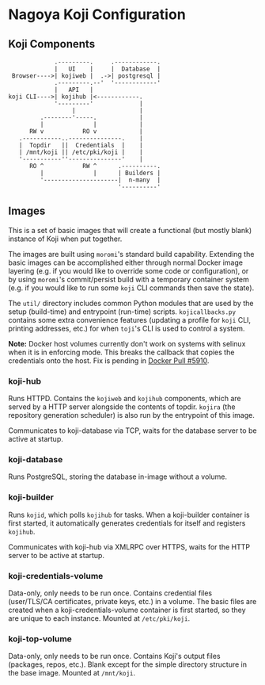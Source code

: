 # Nagoya Koji Configuration

## Koji Components

```
             .---------.     .------------.
             |   UI    |     |  Database  |
 Browser---->| kojiweb |  .->| postgresql |
             .---------.--'  '------------'
             |   API   |
koji CLI---->| kojihub |<------------.
             '---------'             |
                  |                  |
         .--------'-----.            |
         |              |            |
      RW v           RO v            |
   .-----------..---------------.    |
   |  Topdir   ||  Credentials  |    |
   | /mnt/koji || /etc/pki/koji |    |
   '-----------''---------------'    |
      RO ^           RW ^      .----------.
         |              |      | Builders |
         '---------------------|  n-many  |
                               '----------'
```

## Images

This is a set of basic images that will create a functional (but mostly blank) instance of Koji when put together.

The images are built using `moromi`'s standard build capability. Extending the basic images can be accomplished either through normal Docker image layering (e.g. if you would like to override some code or configuration), or by using `moromi`'s commit/persist build with a temporary container system (e.g. if you would like to run some `koji` CLI commands then save the state).

The `util/` directory includes common Python modules that are used by the setup (build-time) and entrypoint (run-time) scripts. `kojicallbacks.py` contains some extra convenience features (updating a profile for `koji` CLI, printing addresses, etc.) for when `toji`'s CLI is used to control a system.

**Note:** Docker host volumes currently don't work on systems with selinux when it is in enforcing mode. This breaks the callback that copies the credentials onto the host. Fix is pending in [Docker Pull #5910](https://github.com/docker/docker/pull/5910).

### koji-hub

Runs HTTPD. Contains the `kojiweb` and `kojihub` components, which are served by a HTTP server alongside the contents of topdir. `kojira` (the repository generation scheduler) is also run by the entrypoint of this image.

Communicates to koji-database via TCP, waits for the database server to be active at startup.

### koji-database

Runs PostgreSQL, storing the database in-image without a volume.

### koji-builder

Runs `kojid`, which polls `kojihub` for tasks. When a koji-builder container is first started, it automatically generates credentials for itself and registers `kojihub`.

Communicates with koji-hub via XMLRPC over HTTPS, waits for the HTTP server to be active at startup.

### koji-credentials-volume

Data-only, only needs to be run once. Contains credential files (user/TLS/CA certificates, private keys, etc.) in a volume. The basic files are created when a koji-credentials-volume container is first started, so they are unique to each instance. Mounted at `/etc/pki/koji`.

### koji-top-volume

Data-only, only needs to be run once. Contains Koji's output files (packages, repos, etc.). Blank except for the simple directory structure in the base image. Mounted at `/mnt/koji`.
